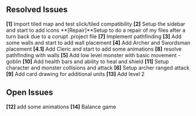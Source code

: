 ## Resolved Issues ##
**[1]**		Import tiled map and test slick/tiled compatibility
**[2]**		Setup the sidebar and start to add icons 
**[Repair]**Setup to do a repair of my files after a turn back due to a corupt .project file
**[7]**		Implement pathfinding
**[3]**		Add some walls and start to add wall placement
**[4]**		Add Archer and Swordsman placement
**[4.1]**	Add Cleric and start to add some animations
**[8]**		resolve pathfinding with walls
**[5]**		Add low level monster with basic movement - goblin
**[10]**	Add health bars and ability to heal and shield
**[11]**	Setup character and monster collisions and attack
**[6]**		Setup archer ranged attack
**[9]**		Add card drawing for additional units
**[13]**	Add level 2

## Open Issues ##

**[12]**	add some animations
**[14]**	Balance game

	

